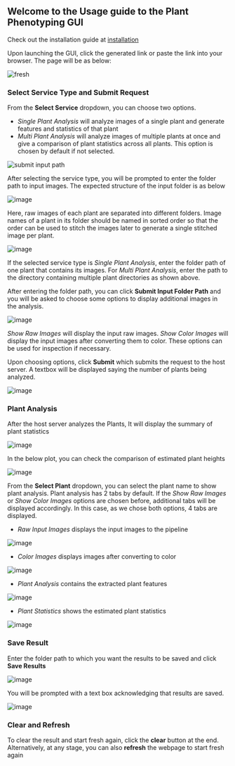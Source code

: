## Welcome to the Usage guide to the Plant Phenotyping GUI

Check out the installation guide at [installation](installation.md)

Upon launching the GUI, click the generated link or paste the link into your browser. The page will be as below:

![fresh](./images/fresh.png)


### Select Service Type and Submit Request

From the **Select Service** dropdown, you can choose two options.

* *Single Plant Analysis* will analyze images of a single plant and generate features and statistics of that plant
* *Multi Plant Analysis* will analyze images of multiple plants at once and give a comparison of plant statistics across all plants. This option is chosen by default if not selected.

![submit input path](./images/submit_input_path.png)

After selecting the service type, you will be prompted to enter the folder path to input images. The expected structure of the input folder is as below

![image](./images/plants_folder.png)

Here, raw images of each plant are separated into different folders. Image names of a plant in its folder should be named in sorted order so that the order can be used to stitch the images later to generate a single stitched image per plant.

![image](./images/plant_folder.png)

If the selected service type is *Single Plant Analysis*, enter the folder path of one plant that contains its images. For *Multi Plant Analysis*, enter the path to the directory containing multiple plant directories as shown above.

After entering the folder path, you can click **Submit Input Folder Path** and you will be asked to choose some options to display additional images in the analysis.

![image](./images/output_options.png)

*Show Raw Images* will display the input raw images. *Show Color Images* will display the input images after converting them to color. These options can be used for inspection if necessary.

Upon choosing options, click **Submit** which submits the request to the host server. A textbox will be displayed saying the number of plants being analyzed.

![image](./images/submit_request.png)


### Plant Analysis

After the host server analyzes the Plants, It will display the summary of plant statistics

![image](./images/request_processed.png)

In the below plot, you can check the comparison of estimated plant heights

![image](./images/statistics_plot.png)

From the **Select Plant** dropdown, you can select the plant name to show plant analysis. Plant analysis has 2 tabs by default. If the *Show Raw Images* or *Show Color Images* options are chosen before, additional tabs will be displayed accordingly. In this case, as we chose both options, 4 tabs are displayed.

* *Raw Input Images* displays the input images to the pipeline

![image](./images/input_images_tab.png)

* *Color Images* displays images after converting to color

![image](./images/color_images_tab.png)

* *Plant Analysis* contains the extracted plant features

![image](./images/plant_analysis_tab.png)

* *Plant Statistics* shows the estimated plant statistics

![image](./images/plant_statistics_tab.png)


### Save Result

Enter the folder path to which you want the results to be saved and click **Save Results**

![image](./images/enter_save_path.png)

You will be prompted with a text box acknowledging that results are saved.

![image](./images/result_saved.png)


### Clear and Refresh

To clear the result and start fresh again, click the **clear** button at the end. Alternatively, at any stage, you can also **refresh** the webpage to start fresh again
